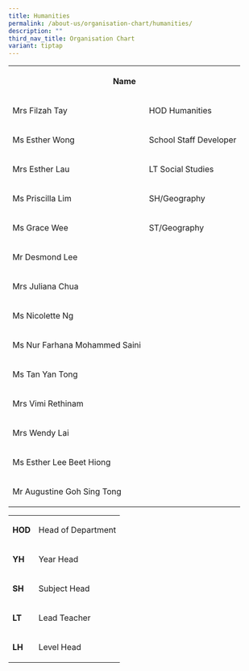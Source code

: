```yaml
---
title: Humanities
permalink: /about-us/organisation-chart/humanities/
description: ""
third_nav_title: Organisation Chart
variant: tiptap
---
```

<table style="minWidth: 50px">
<colgroup>
<col>
<col>
</colgroup>
<tbody>
<tr>
<th rowspan="1" colspan="2">
<p>Name</p>
</th>
</tr>
<tr>
<td rowspan="1" colspan="1">
<p>Mrs Filzah Tay</p>
</td>
<td rowspan="1" colspan="1">
<p>HOD Humanities</p>
</td>
</tr>
<tr>
<td rowspan="1" colspan="1">
<p>Ms Esther Wong</p>
</td>
<td rowspan="1" colspan="1">
<p>School Staff Developer</p>
</td>
</tr>
<tr>
<td rowspan="1" colspan="1">
<p>Mrs Esther Lau</p>
</td>
<td rowspan="1" colspan="1">
<p>LT Social Studies</p>
</td>
</tr>
<tr>
<td rowspan="1" colspan="1">
<p>Ms Priscilla Lim</p>
</td>
<td rowspan="1" colspan="1">
<p>SH/Geography</p>
</td>
</tr>
<tr>
<td rowspan="1" colspan="1">
<p>Ms Grace Wee</p>
</td>
<td rowspan="1" colspan="1">
<p>ST/Geography</p>
</td>
</tr>
<tr>
<td rowspan="1" colspan="1">
<p>Mr Desmond Lee</p>
</td>
<td rowspan="1" colspan="1">
<p></p>
</td>
</tr>
<tr>
<td rowspan="1" colspan="1">
<p>Mrs Juliana Chua</p>
</td>
<td rowspan="1" colspan="1">
<p></p>
</td>
</tr>
<tr>
<td rowspan="1" colspan="1">
<p>Ms Nicolette Ng</p>
</td>
<td rowspan="1" colspan="1">
<p></p>
</td>
</tr>
<tr>
<td rowspan="1" colspan="1">
<p>Ms Nur Farhana Mohammed Saini</p>
</td>
<td rowspan="1" colspan="1">
<p></p>
</td>
</tr>
<tr>
<td rowspan="1" colspan="1">
<p>Ms Tan Yan Tong</p>
</td>
<td rowspan="1" colspan="1">
<p></p>
</td>
</tr>
<tr>
<td rowspan="1" colspan="1">
<p>Mrs&nbsp;Vimi Rethinam</p>
</td>
<td rowspan="1" colspan="1">
<p></p>
</td>
</tr>
<tr>
<td rowspan="1" colspan="1">
<p>Mrs Wendy Lai</p>
</td>
<td rowspan="1" colspan="1">
<p></p>
</td>
</tr>
<tr>
<td rowspan="1" colspan="1">
<p>Ms Esther Lee Beet Hiong</p>
</td>
<td rowspan="1" colspan="1">
<p></p>
</td>
</tr>
<tr>
<td rowspan="1" colspan="1">
<p>Mr Augustine Goh Sing Tong</p>
</td>
<td rowspan="1" colspan="1">
<p></p>
</td>
</tr>
</tbody>
</table>
<table style="minWidth: 50px">
<colgroup>
<col>
<col>
</colgroup>
<tbody>
<tr>
<td rowspan="1" colspan="1">
<p><strong>HOD</strong>
</p>
</td>
<td rowspan="1" colspan="1">
<p>Head of Department</p>
</td>
</tr>
<tr>
<td rowspan="1" colspan="1">
<p><strong>YH</strong>
</p>
</td>
<td rowspan="1" colspan="1">
<p>Year Head</p>
</td>
</tr>
<tr>
<td rowspan="1" colspan="1">
<p><strong>SH</strong>
</p>
</td>
<td rowspan="1" colspan="1">
<p>Subject Head</p>
</td>
</tr>
<tr>
<td rowspan="1" colspan="1">
<p><strong>LT</strong>
</p>
</td>
<td rowspan="1" colspan="1">
<p>Lead Teacher</p>
</td>
</tr>
<tr>
<td rowspan="1" colspan="1">
<p><strong>LH</strong>
</p>
</td>
<td rowspan="1" colspan="1">
<p>Level Head</p>
</td>
</tr>
</tbody>
</table>
<p></p>
